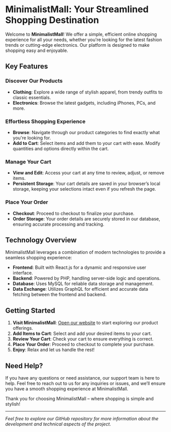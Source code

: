 # MinimalistMall: Your Streamlined Shopping Destination

Welcome to **MinimalistMall**! We offer a simple, efficient online shopping experience for all your needs, whether you're looking for the latest fashion trends or cutting-edge electronics. Our platform is designed to make shopping easy and enjoyable.

## Key Features

### Discover Our Products

- **Clothing**: Explore a wide range of stylish apparel, from trendy outfits to classic essentials.
- **Electronics**: Browse the latest gadgets, including iPhones, PCs, and more.

### Effortless Shopping Experience

- **Browse**: Navigate through our product categories to find exactly what you're looking for.
- **Add to Cart**: Select items and add them to your cart with ease. Modify quantities and options directly within the cart.

### Manage Your Cart

- **View and Edit**: Access your cart at any time to review, adjust, or remove items.
- **Persistent Storage**: Your cart details are saved in your browser’s local storage, keeping your selections intact even if you refresh the page.

### Place Your Order

- **Checkout**: Proceed to checkout to finalize your purchase.
- **Order Storage**: Your order details are securely stored in our database, ensuring accurate processing and tracking.

## Technology Overview

MinimalistMall leverages a combination of modern technologies to provide a seamless shopping experience:

- **Frontend**: Built with React.js for a dynamic and responsive user interface.
- **Backend**: Powered by PHP, handling server-side logic and operations.
- **Database**: Uses MySQL for reliable data storage and management.
- **Data Exchange**: Utilizes GraphQL for efficient and accurate data fetching between the frontend and backend.

## Getting Started

1. **Visit MinimalistMall**: [Open our website](https://www.minimalistmall.com) to start exploring our product offerings.
2. **Add Items to Cart**: Select and add your desired items to your cart.
3. **Review Your Cart**: Check your cart to ensure everything is correct.
4. **Place Your Order**: Proceed to checkout to complete your purchase.
5. **Enjoy**: Relax and let us handle the rest!

## Need Help?

If you have any questions or need assistance, our support team is here to help. Feel free to reach out to us for any inquiries or issues, and we’ll ensure you have a smooth shopping experience at MinimalistMall.

Thank you for choosing MinimalistMall – where shopping is simple and stylish!

---

*Feel free to explore our GitHub repository for more information about the development and technical aspects of the project.*
